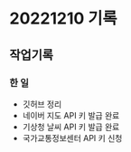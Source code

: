 # 20221210 기록
## 작업기록
### 한 일
- 깃허브 정리
- 네이버 지도 API 키 발급 완료
- 기상청 날씨 API 키 발급 완료
- 국가교통정보센터 API 키 신청